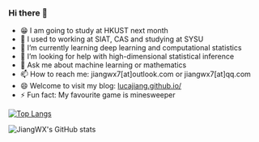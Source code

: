 ### Hi there 👋

<!--
**LucaJiang/lucajiang** is a ✨ _special_ ✨ repository because its `README.md` (this file) appears on your GitHub profile.
-->

- 😁 I am going to study at HKUST next month
- 🔭 I used to working at SIAT, CAS and studying at SYSU
- 🌱 I’m currently learning deep learning and computational statistics
- 🤔 I’m looking for help with high-dimensional statistical inference
- 💬 Ask me about machine learning or mathematics
- 📫 How to reach me: jiangwx7[at]outlook.com or jiangwx7[at]qq.com
- 😄 Welcome to visit my blog: [lucajiang.github.io/](https://lucajiang.github.io/)
- ⚡ Fun fact: My favourite game is minesweeper


 [![Top Langs](https://github-readme-stats.vercel.app/api/top-langs/?username=lucajiang&layout=compact)](https://github.com/anuraghazra/github-readme-stats)
 
 
![JiangWX's GitHub stats](https://github-readme-stats.vercel.app/api?username=lucajiang&theme=tokyonight&show_icons=true)
 
<!--
 [![Top Langs](https://github-readme-stats.vercel.app/api/top-langs/?username=lucajiang&layout=compact&hide=html,css)](https://github.com/anuraghazra/github-readme-stats)
都是HTML T_T，博客占比太大了
那就只好隐藏了嘿！
-->
